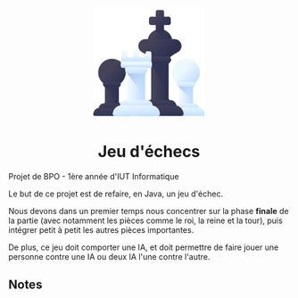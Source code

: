 <p align="center">
    <img width="200" src="docs/logo.png" alt="Pieces d'échec">
</p>

<h1 align="center">Jeu d'échecs</h1>

Projet de BPO - 1ère année d'IUT Informatique

Le but de ce projet est de refaire, en Java, un jeu d'échec.

Nous devons dans un premier temps nous concentrer sur la phase **finale** de la partie (avec notamment les pièces comme le roi, la reine et la tour), puis intégrer petit à petit les autres pièces importantes.

De plus, ce jeu doit comporter une IA, et doit permettre de faire jouer une personne contre une IA ou deux IA l'une contre l'autre.

## Notes


